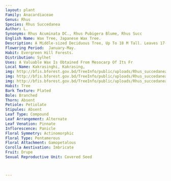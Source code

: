 ```yaml
---
layout: plant
Family: Anacardiaceae
Genus: Rhus
Species: Rhus Succedanea
Author: L.
Synonyms: Rhus Acuminata DC., Rhus Pubigera Blume, Rhus Succ
English Name: Wax Tree, Japanese Wax Tree.
Description: A Middle-sized Deciduous Tree, Up To 18 M Tall. Leaves 17-48 Cm Long, Petioles 9-14 Cm Long, Imparipinnate, Crowded At The Ends Of Branches, Common Petiole Swollen At The Base, Terete, Glabrous, Leaflets 3-6 Pairs, Ovate-lanceolate, 6-12 Ã— 2.5-4.5 Cm, Caudate-acuminate, Base Cuneate, Entire, Glabrous To Puberulous Beneath. Inflorescence Axillary, 6-15 Cm Long, Glabrous. Male Flowers 1-2 Mm In Diameter, Pedicellate, Calyx Lobes Ovate, Obtuse, Petals Oblong, 0.5 Ã— 1.0 Mm In Diameter. Female Flowers 2.0-3.5 Mm In Diameter, Ovary 0.6 Ã— 1.0 Mm, Conical, Style 3, Stigma Globose. Fruit A Drupe, Obliquely Ovoid, 5-15 Cm Long, 5-8 Mm In Diameter, Orbicular-compressed, Rugose, Glabrous, Shining Yellow Or Tan-brown, Epicarp Thin, Bursting Irregularly, Mesocarp Fibrous, Enclosing A Waxy Mass, Epicarp Separating From Mesocarp In Ripe Fruits. 
Flowering Period:  January-May.
Habit: Evergreen Hill Forests.
Distribution: Sylhet
Uses: A Valuable Wax Is Obtained From Mesocarp Of Its Fr
Local Name: Kakrasinghi, Kakrasing, 
img: http://bfis.bforest.gov.bd/TreeInfo/public/uploads/Rhus_succedanea.jpg
img: http://bfis.bforest.gov.bd/TreeInfo/public/uploads/Rhus_succedanea1.jpg
img: http://bfis.bforest.gov.bd/TreeInfo/public/uploads/Rhus_succedanea2.jpg
Habit: Tree
Bark Texture: Plated
Bole: Branched
Thorn: Absent
Petiole: Petiolate
Stipules: Absent
Leaf Type: Compound
Leaf Arrangement: Alternate
Leaf Venation: Pinnate
Inflorescence: Panicle
Floral Symmetry: Actinomorphic
Floral Type: Pentamerous
Floral Attachment: Gamopetalous
Corolla Aestivation: Imbricate
Fruit: Drupe
Sexual Reproductive Unit: Covered Seed



---
```


